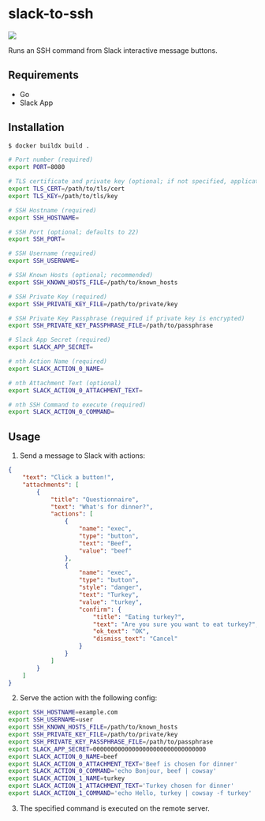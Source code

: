 slack-to-ssh
============

[![][workflow-badge]][workflow-link]

Runs an SSH command from Slack interactive message buttons.

## Requirements

- Go
- Slack App

## Installation

```sh
$ docker buildx build .
```

```sh
# Port number (required)
export PORT=8080

# TLS certificate and private key (optional; if not specified, application is served over HTTP)
export TLS_CERT=/path/to/tls/cert
export TLS_KEY=/path/to/tls/key

# SSH Hostname (required)
export SSH_HOSTNAME=

# SSH Port (optional; defaults to 22)
export SSH_PORT=

# SSH Username (required)
export SSH_USERNAME=

# SSH Known Hosts (optional; recommended)
export SSH_KNOWN_HOSTS_FILE=/path/to/known_hosts

# SSH Private Key (required)
export SSH_PRIVATE_KEY_FILE=/path/to/private/key

# SSH Private Key Passphrase (required if private key is encrypted)
export SSH_PRIVATE_KEY_PASSPHRASE_FILE=/path/to/passphrase

# Slack App Secret (required)
export SLACK_APP_SECRET=

# nth Action Name (required)
export SLACK_ACTION_0_NAME=

# nth Attachment Text (optional)
export SLACK_ACTION_0_ATTACHMENT_TEXT=

# nth SSH Command to execute (required)
export SLACK_ACTION_0_COMMAND=
```

## Usage

1. Send a message to Slack with actions:

```json
{
    "text": "Click a button!",
    "attachments": [
        {
            "title": "Questionnaire",
            "text": "What's for dinner?",
            "actions": [
                {
                    "name": "exec",
                    "type": "button",
                    "text": "Beef",
                    "value": "beef"
                },
                {
                    "name": "exec",
                    "type": "button",
                    "style": "danger",
                    "text": "Turkey",
                    "value": "turkey",
                    "confirm": {
                        "title": "Eating turkey?",
                        "text": "Are you sure you want to eat turkey?",
                        "ok_text": "OK",
                        "dismiss_text": "Cancel"
                    }
                }
            ]
        }
    ]
}
```

2. Serve the action with the following config:

```sh
export SSH_HOSTNAME=example.com
export SSH_USERNAME=user
export SSH_KNOWN_HOSTS_FILE=/path/to/known_hosts
export SSH_PRIVATE_KEY_FILE=/path/to/private/key
export SSH_PRIVATE_KEY_PASSPHRASE_FILE=/path/to/passphrase
export SLACK_APP_SECRET=00000000000000000000000000000000
export SLACK_ACTION_0_NAME=beef
export SLACK_ACTION_0_ATTACHMENT_TEXT='Beef is chosen for dinner'
export SLACK_ACTION_0_COMMAND='echo Bonjour, beef | cowsay'
export SLACK_ACTION_1_NAME=turkey
export SLACK_ACTION_1_ATTACHMENT_TEXT='Turkey chosen for dinner'
export SLACK_ACTION_1_COMMAND='echo Hello, turkey | cowsay -f turkey'
```

3. The specified command is executed on the remote server.

[workflow-link]:    https://github.com/chitoku-k/slack-to-ssh/actions?query=branch:master
[workflow-badge]:   https://img.shields.io/github/actions/workflow/status/chitoku-k/slack-to-ssh/ci.yml?branch=master&style=flat-square
